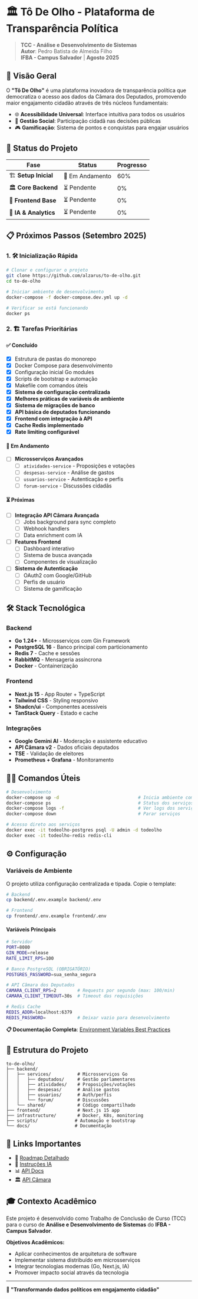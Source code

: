 # 🏛️ Tô De Olho - Plataforma de Transparência Política

> **TCC - Análise e Desenvolvimento de Sistemas**  
> **Autor**: Pedro Batista de Almeida Filho  
> **IFBA - Campus Salvador** | **Agosto 2025**

## 🎯 Visão Geral

O **"Tô De Olho"** é uma plataforma inovadora de transparência política que democratiza o acesso aos dados da Câmara dos Deputados, promovendo maior engajamento cidadão através de três núcleos fundamentais:

- 🌐 **Acessibilidade Universal**: Interface intuitiva para todos os usuários
- 👥 **Gestão Social**: Participação cidadã nas decisões públicas  
- 🎮 **Gamificação**: Sistema de pontos e conquistas para engajar usuários

## 🚀 Status do Projeto

| Fase | Status | Progresso |
|------|--------|-----------|
| 🏗️ **Setup Inicial** | 🔄 Em Andamento | 60% |
| 🏛️ **Core Backend** | ⏳ Pendente | 0% |
| 🎨 **Frontend Base** | ⏳ Pendente | 0% |
| 🤖 **IA & Analytics** | ⏳ Pendente | 0% |

## 📋 Próximos Passos (Setembro 2025)

### 1. 🛠️ Inicialização Rápida

```bash
# Clonar e configurar o projeto
git clone https://github.com/alzarus/to-de-olho.git
cd to-de-olho

# Iniciar ambiente de desenvolvimento
docker-compose -f docker-compose.dev.yml up -d

# Verificar se está funcionando
docker ps
```

### 2. 🏗️ Tarefas Prioritárias

#### ✅ **Concluído**
- [x] Estrutura de pastas do monorepo
- [x] Docker Compose para desenvolvimento
- [x] Configuração inicial Go modules
- [x] Scripts de bootstrap e automação
- [x] Makefile com comandos úteis
- [x] **Sistema de configuração centralizada**
- [x] **Melhores práticas de variáveis de ambiente**
- [x] **Sistema de migrações de banco**
- [x] **API básica de deputados funcionando**
- [x] **Frontend com integração à API**
- [x] **Cache Redis implementado**
- [x] **Rate limiting configurável**

#### 🔄 **Em Andamento**
- [ ] **Microsserviços Avançados**
  - [ ] `atividades-service` - Proposições e votações
  - [ ] `despesas-service` - Análise de gastos
  - [ ] `usuarios-service` - Autenticação e perfis
  - [ ] `forum-service` - Discussões cidadãs

#### ⏳ **Próximas**
- [ ] **Integração API Câmara Avançada**
  - [ ] Jobs background para sync completo
  - [ ] Webhook handlers
  - [ ] Data enrichment com IA
- [ ] **Features Frontend**
  - [ ] Dashboard interativo
  - [ ] Sistema de busca avançada
  - [ ] Componentes de visualização
- [ ] **Sistema de Autenticação**
  - [ ] OAuth2 com Google/GitHub
  - [ ] Perfis de usuário
  - [ ] Sistema de gamificação

## 🛠️ Stack Tecnológica

### Backend
- **Go 1.24+** - Microsserviços com Gin Framework
- **PostgreSQL 16** - Banco principal com particionamento
- **Redis 7** - Cache e sessões
- **RabbitMQ** - Mensageria assíncrona
- **Docker** - Containerização

### Frontend  
- **Next.js 15** - App Router + TypeScript
- **Tailwind CSS** - Styling responsivo
- **Shadcn/ui** - Componentes acessíveis
- **TanStack Query** - Estado e cache

### Integrações
- **Google Gemini AI** - Moderação e assistente educativo
- **API Câmara v2** - Dados oficiais deputados
- **TSE** - Validação de eleitores
- **Prometheus + Grafana** - Monitoramento

## 🏃‍♂️ Comandos Úteis

```bash
# Desenvolvimento
docker-compose up -d                              # Inicia ambiente completo
docker-compose ps                                 # Status dos serviços
docker-compose logs -f                            # Ver logs dos serviços
docker-compose down                               # Parar serviços

# Acesso direto aos serviços
docker exec -it todeolho-postgres psql -U admin -d todeolho
docker exec -it todeolho-redis redis-cli
```

## ⚙️ Configuração

### Variáveis de Ambiente

O projeto utiliza configuração centralizada e tipada. Copie o template:

```bash
# Backend
cp backend/.env.example backend/.env

# Frontend
cp frontend/.env.example frontend/.env
```

#### Variáveis Principais

```bash
# Servidor
PORT=8080
GIN_MODE=release
RATE_LIMIT_RPS=100

# Banco PostgreSQL (OBRIGATÓRIO)
POSTGRES_PASSWORD=sua_senha_segura

# API Câmara dos Deputados
CAMARA_CLIENT_RPS=2        # Requests por segundo (max: 100/min)
CAMARA_CLIENT_TIMEOUT=30s  # Timeout das requisições

# Redis Cache
REDIS_ADDR=localhost:6379
REDIS_PASSWORD=            # Deixar vazio para desenvolvimento
```

**📋 Documentação Completa**: [Environment Variables Best Practices](.github/docs/environment-variables-best-practices.md)

## 📁 Estrutura do Projeto

```
to-de-olho/
├── backend/
│   ├── services/          # Microsserviços Go
│   │   ├── deputados/     # Gestão parlamentares
│   │   ├── atividades/    # Proposições/votações  
│   │   ├── despesas/      # Análise gastos
│   │   ├── usuarios/      # Auth/perfis
│   │   └── forum/         # Discussões
│   └── shared/            # Código compartilhado
├── frontend/              # Next.js 15 app
├── infrastructure/        # Docker, K8s, monitoring
├── scripts/              # Automação e bootstrap
└── docs/                 # Documentação
```

## 🔗 Links Importantes

- 📖 [Roadmap Detalhado](./ROADMAP.md)
- 🤖 [Instruções IA](./copilot-instructions.md)  
- 📊 [API Docs](./api-docs.json)
- 🏛️ [API Câmara](https://dadosabertos.camara.leg.br/api/v2/)

## 🎓 Contexto Acadêmico

Este projeto é desenvolvido como Trabalho de Conclusão de Curso (TCC) para o curso de **Análise e Desenvolvimento de Sistemas** do **IFBA - Campus Salvador**.

**Objetivos Acadêmicos:**
- Aplicar conhecimentos de arquitetura de software
- Implementar sistema distribuído em microsserviços
- Integrar tecnologias modernas (Go, Next.js, IA)
- Promover impacto social através da tecnologia

---

**🌟 "Transformando dados políticos em engajamento cidadão"**
